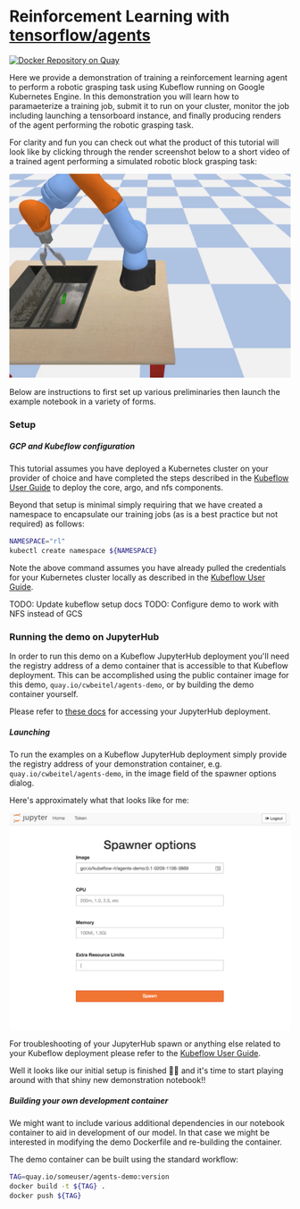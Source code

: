 # Reinforcement Learning with [tensorflow/agents](https://github.com/tensorflow/agents)

[![Docker Repository on Quay](https://quay.io/repository/cwbeitel/agents-demo/status "Docker Repository on Quay")](https://quay.io/repository/cwbeitel/agents-demo)

Here we provide a demonstration of training a reinforcement learning agent to perform a robotic grasping task using Kubeflow running on Google Kubernetes Engine. In this demonstration you will learn how to paramaeterize a training job, submit it to run on your cluster, monitor the job including launching a tensorboard instance, and finally producing renders of the agent performing the robotic grasping task.

For clarity and fun you can check out what the product of this tutorial will look like by clicking through the render screenshot below to a short video of a trained agent performing a simulated robotic block grasping task:

[![](doc/render_preview.png)](https://youtu.be/0X0w5XOtcHw)

Below are instructions to first set up various preliminaries then launch the example notebook in a variety of forms.

### Setup

##### GCP and Kubeflow configuration

This tutorial assumes you have deployed a Kubernetes cluster on your provider of choice and have completed the steps described in the [Kubeflow User Guide](https://github.com/kubeflow/kubeflow/blob/master/user_guide.md) to deploy the core, argo, and nfs components.

Beyond that setup is minimal simply requiring that we have created a namespace to encapsulate our training jobs (as is a best practice but not required) as follows:

```bash
NAMESPACE="rl"
kubectl create namespace ${NAMESPACE}
```

Note the above command assumes you have already pulled the credentials for your Kubernetes cluster locally as described in the [Kubeflow User Guide](https://github.com/kubeflow/kubeflow/blob/master/user_guide.md).

TODO: Update kubeflow setup docs
TODO: Configure demo to work with NFS instead of GCS

### Running the demo on JupyterHub

In order to run this demo on a Kubeflow JupyterHub deployment you'll need the registry address of a demo container that is accessible to that Kubeflow deployment. This can be accomplished using the public container image for this demo, `quay.io/cwbeitel/agents-demo`, or by building the demo container yourself.

Please refer to [these docs](https://github.com/kubeflow/kubeflow/blob/master/user_guide.md) for accessing your JupyterHub deployment.

##### Launching

To run the examples on a Kubeflow JupyterHub deployment simply provide the registry address of your demonstration container, e.g. `quay.io/cwbeitel/agents-demo`, in the image field of the spawner options dialog.

Here's approximately what that looks like for me:

![](doc/jhub-spawn.png)

For troubleshooting of your JupyterHub spawn or anything else related to your Kubeflow deployment please refer to the [Kubeflow User Guide](https://github.com/kubeflow/kubeflow/blob/master/user_guide.md).

Well it looks like our initial setup is finished 🎉🎉 and it's time to start playing around with that shiny new demonstration notebook!!

##### Building your own development container

We might want to include various additional dependencies in our notebook container to aid in development of our model. In that case we might be interested in modifying the demo Dockerfile and re-building the container.

The demo container can be built using the standard workflow:

```bash
TAG=quay.io/someuser/agents-demo:version
docker build -t ${TAG} .
docker push ${TAG}
```
